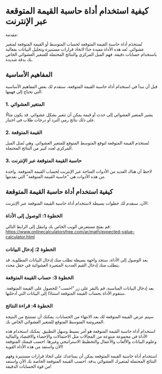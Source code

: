 كيفية استخدام أداة حاسبة القيمة المتوقعة عبر الإنترنت
=====================================================

مقدمة:

تُستخدَم أداة حاسبة القيمة المتوقعة لحساب المتوسط ​​أو القيمة المتوقعة لمتغير عشوائي. تُعد هذه الأداة مفيدة جدًا لاتخاذ قرارات مستنيرة وتحليل البيانات بفعالية باستخدام حسابات دقيقة. فهم الميل المركزي والنتائج المحتملة للمتغير العشوائي الخاص بك بدقة شديدة.

المفاهيم الأساسية
-----------------

قبل أن نبدأ في استخدام أداة حاسبة القيمة المتوقعة، سنقدم لك بعض المفاهيم الأساسية التي تحتاج إلى فهمها.

### 1. المتغير العشوائي

يشير المتغير العشوائي إلى حدث أو قيمة يمكن أن تتغير بشكل عشوائي. قد يكون مثالًا على ذلك نتائج رمي النرد أو درجات طلاب في اختبار.

### 2. القيمة المتوقعة

تُستخدَم القيمة المتوقعة لتوقع المتوسط ​​المتوقع للمتغير العشوائي. وهي تُمثل الميل المركزي لعدد كبير من النتائج المحتملة.

### 3. حاسبة القيمة المتوقعة عبر الإنترنت

لاحظ أن هناك العديد من الأدوات المتاحة عبر الإنترنت لحساب القيمة المتوقعة. واحدة من هذه الأدوات هي "حاسبة القيمة المتوقعة" التي نقدمها.

كيفية استخدام أداة حاسبة القيمة المتوقعة
----------------------------------------

الآن، سنقدم لك خطوات بسيطة لاستخدام أداة حاسبة القيمة المتوقعة عبر الإنترنت:

### الخطوة 1: الوصول إلى الأداة

قم بفتح مستعرض الويب الخاص بك وانتقل إلى الرابط التالي: <https://www.onlinecalculatorsfree.com/ar/math/expected-value-calculator.html>

### الخطوة 2: إدخال البيانات

بعد الوصول إلى الأداة، ستجد واجهة بسيطة تطلب منك إدخال البيانات المطلوبة. قد يتطلب منك إدخال القيم العددية المتغيرة العشوائية في حقل محدد.

### الخطوة 3: حساب القيمة المتوقعة

بعد إدخال البيانات المناسبة، قم بالنقر على زر "احسب" للحصول على القيمة المتوقعة. ستقوم الأداة بحساب القيمة المتوقعة استنادًا إلى البيانات التي أدخلتها.

### الخطوة 4: قراءة النتائج

سيتم عرض القيمة المتوقعة لك بعد الانتهاء من الحسابات. يمكنك أن تستنتج من النتيجة المعروضة المتوسط ​​المتوقع للمتغير العشوائي الخاص بك.

استخدام أداة حاسبة القيمة المتوقعة هو أمر بسيط وسهل التطبيق. يمكنك استخدام هذه الأداة في مجموعة متنوعة من المجالات مثل الاحتمالات والإحصاء والاقتصاد والمالية وعلوم البيانات والألعاب والأعمال والتخطيط الاستراتيجي وغيرها. احسب قيمتك المتوقعة الآن واستفد من هذه الأداة القوية!

استخدام أداة حاسبة القيمة المتوقعة يمكن أن يساعدك على اتخاذ قرارات مستنيرة وفهم النتائج المحتملة لمتغيرك العشوائي بدقة. احسب القيمة المتوقعة الخاصة بك الآن واستفد من قوة الحسابات الدقيقة!